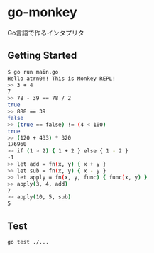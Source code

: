 # go-monkey

Go言語で作るインタプリタ

## Getting Started

```sh
$ go run main.go
Hello atrn0!! This is Monkey REPL!
>> 3 + 4
7
>> 78 - 39 == 78 / 2
true
>> 888 == 39
false
>> (true == false) != (4 < 100)
true
>> (120 + 433) * 320
176960
>> if (1 > 2) { 1 + 2 } else { 1 - 2 }
-1
>> let add = fn(x, y) { x + y }
>> let sub = fn(x, y) { x - y }
>> let apply = fn(x, y, func) { func(x, y) }
>> apply(3, 4, add)
7
>> apply(10, 5, sub)
5
```


## Test

```sh
go test ./...
```
